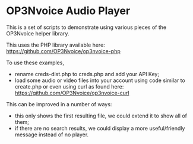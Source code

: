 OP3Nvoice Audio Player
======================

This is a set of scripts to demonstrate using various pieces of the OP3Nvoice helper library.

This uses the PHP library available here: https://github.com/OP3Nvoice/op3nvoice-php

To use these examples,
*  rename creds-dist.php to creds.php and add your API Key;
*  load some audio or video files into your account using code similar to create.php or even using curl as found here: https://github.com/OP3Nvoice/op3nvoice-curl

This can be improved in a number of ways:

*  this only shows the first resulting file, we could extend it to show all of them;
*  if there are no search results, we could display a more useful/friendly message instead of no player.